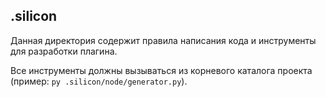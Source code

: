 ## .silicon

Данная директория содержит правила написания кода и инструменты для разработки плагина.

Все инструменты должны вызываться из корневого каталога проекта (пример: `py .silicon/node/generator.py`).
